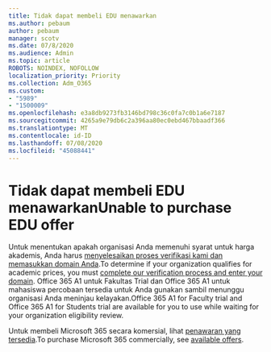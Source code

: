 ```yaml
---
title: Tidak dapat membeli EDU menawarkan
ms.author: pebaum
author: pebaum
manager: scotv
ms.date: 07/8/2020
ms.audience: Admin
ms.topic: article
ROBOTS: NOINDEX, NOFOLLOW
localization_priority: Priority
ms.collection: Adm_O365
ms.custom:
- "5989"
- "1500009"
ms.openlocfilehash: e3a8db9273fb3146bd798c36c0fa7c0b1a6e7187
ms.sourcegitcommit: 4265a9e79db6c2a396aa80ec0ebd467bbaadf366
ms.translationtype: MT
ms.contentlocale: id-ID
ms.lasthandoff: 07/08/2020
ms.locfileid: "45088441"
---
```

# <a name="unable-to-purchase-edu-offer"></a><span data-ttu-id="3ea71-102">Tidak dapat membeli EDU menawarkan</span><span class="sxs-lookup"><span data-stu-id="3ea71-102">Unable to purchase EDU offer</span></span>

<span data-ttu-id="3ea71-103">Untuk menentukan apakah organisasi Anda memenuhi syarat untuk harga akademis, Anda harus [menyelesaikan proses verifikasi kami dan memasukkan domain Anda](https://portal.office.com/Adminportal/Home#/Domains/SOWizard).</span><span class="sxs-lookup"><span data-stu-id="3ea71-103">To determine if your organization qualifies for academic prices, you must [complete our verification process and enter your domain](https://portal.office.com/Adminportal/Home#/Domains/SOWizard).</span></span> <span data-ttu-id="3ea71-104">Office 365 A1 untuk Fakultas Trial dan Office 365 A1 untuk mahasiswa percobaan tersedia untuk Anda gunakan sambil menunggu organisasi Anda meninjau kelayakan.</span><span class="sxs-lookup"><span data-stu-id="3ea71-104">Office 365 A1 for Faculty trial and Office 365 A1 for Students trial are available for you to use while waiting for your organization eligibility review.</span></span>

<span data-ttu-id="3ea71-105">Untuk membeli Microsoft 365 secara komersial, lihat [penawaran yang tersedia](https://go.microsoft.com/fwlink/p/?linkid=868433).</span><span class="sxs-lookup"><span data-stu-id="3ea71-105">To purchase Microsoft 365 commercially, see [available offers](https://go.microsoft.com/fwlink/p/?linkid=868433).</span></span>